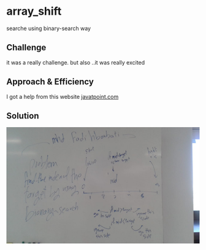 # array_shift

searche using binary-search way

## Challenge

it was a really challenge.
but also ..it was really excited

## Approach & Efficiency

I got a help from this website
[javatpoint.com](https://www.javatpoint.com/binary-search-in-python)

## Solution
![white_board](assets/binary_search.jpeg)
